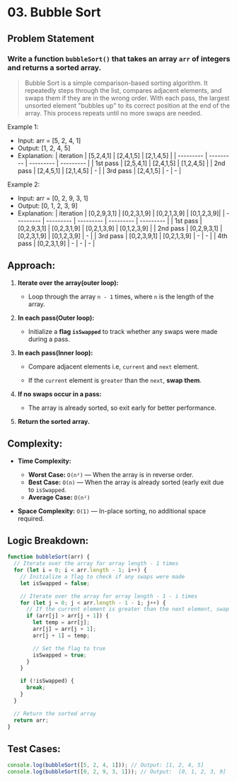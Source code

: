 # 03. Bubble Sort

## Problem Statement

### Write a function `bubbleSort()` that takes an array `arr` of integers and returns a sorted array.

> Bubble Sort is a simple comparison-based sorting algorithm. It repeatedly steps through the list, compares adjacent elements, and swaps them if they are in the wrong order. With each pass, the largest unsorted element "bubbles up" to its correct position at the end of the array. This process repeats until no more swaps are needed.

Example 1:

- Input: arr = [5, 2, 4, 1]
- Output: [1, 2, 4, 5]
- Explanation:
  | iteration | [5,2,4,1] | [2,4,1,5] | [2,1,4,5] |
  | --------- | --------- | --------- | --------- |
  | 1st pass | [2,5,4,1] | [2,4,1,5] | [1,2,4,5] |
  | 2nd pass | [2,4,5,1] | [2,1,4,5] | - |
  | 3rd pass | [2,4,1,5] | - | - |

Example 2:

- Input: arr = [0, 2, 9, 3, 1]
- Output: [0, 1, 2, 3, 9]
- Explanation:
  | iteration | [0,2,9,3,1] | [0,2,3,1,9] | [0,2,1,3,9] | [0,1,2,3,9]|
  | --------- | --------- | --------- | --------- | --------- |
  | 1st pass | [0,2,9,3,1] | [0,2,3,1,9] | [0,2,1,3,9] | [0,1,2,3,9] |
  | 2nd pass | [0,2,9,3,1] | [0,2,3,1,9] | [0,1,2,3,9] | - |
  | 3rd pass | [0,2,3,9,1] | [0,2,1,3,9] | - | - |
  | 4th pass | [0,2,3,1,9] | - | - | - |

## Approach:

1. **Iterate over the array(outer loop):**

   - Loop through the array `n - 1` times, where `n` is the length of the array.

2. **In each pass(Outer loop):**

   - Initialize a **flag `isSwapped`** to track whether any swaps were made during a pass.

3. **In each pass(Inner loop):**

   - Compare adjacent elements i.e, `current` and `next` element.

   - If the `current` element is `greater` than the `next`, **swap them**.

4. **If no swaps occur in a pass:**

   - The array is already sorted, so exit early for better performance.

5. **Return the sorted array.**

## Complexity:

- **Time Complexity:**

  - **Worst Case:** `O(n²)` — When the array is in reverse order.
  - **Best Case:** `O(n)` — When the array is already sorted (early exit due to `isSwapped`.
  - **Average Case:** `O(n²)`

- **Space Complexity:** `O(1)` — In-place sorting, no additional space required.

## Logic Breakdown:

```typescript
function bubbleSort(arr) {
  // Iterate over the array for array length - 1 times
  for (let i = 0; i < arr.length - 1; i++) {
    // Initialize a flag to check if any swaps were made
    let isSwapped = false;

    // Iterate over the array for array length - 1 - i times
    for (let j = 0; j < arr.length - 1 - i; j++) {
      // If the current element is greater than the next element, swap them
      if (arr[j] > arr[j + 1]) {
        let temp = arr[j];
        arr[j] = arr[j + 1];
        arr[j + 1] = temp;

        // Set the flag to true
        isSwapped = true;
      }
    }

    if (!isSwapped) {
      break;
    }
  }

  // Return the sorted array
  return arr;
}
```

## Test Cases:

```javascript
console.log(bubbleSort([5, 2, 4, 1])); // Output: [1, 2, 4, 5]
console.log(bubbleSort([0, 2, 9, 3, 1])); // Output:  [0, 1, 2, 3, 9]
```
